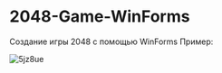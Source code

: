 # 2048-Game-WinForms
Создание игры 2048 с помощью WinForms
Пример:

![5jz8ue](https://user-images.githubusercontent.com/58989414/129895689-67a37249-fe28-463b-9ce9-5c6cff5dfaaf.gif)

